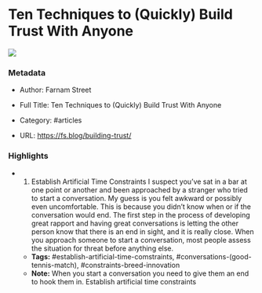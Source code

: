 # Ten Techniques to (Quickly) Build Trust With Anyone

![](https://readwise-assets.s3.amazonaws.com/static/images/article1.be68295a7e40.png)

### Metadata

- Author: Farnam Street
- Full Title: Ten Techniques to (Quickly) Build Trust With Anyone
- Category: #articles



- URL: https://fs.blog/building-trust/

### Highlights

- 1. Establish Artificial Time Constraints I suspect you’ve sat in a bar at one point or another and been approached by a stranger who tried to start a conversation. My guess is you felt awkward or possibly even uncomfortable. This is because you didn’t know when or if the conversation would end. The first step in the process of developing great rapport and having great conversations is letting the other person know that there is an end in sight, and it is really close. When you approach someone to start a conversation, most people assess the situation for threat before anything else.
    - **Tags:** #establish-artificial-time-comstraints, #conversations-(good-tennis-match), #constraints-breed-innovation
    - **Note:** When you start a conversation you need to give them an end to hook them in. Establish artificial time constraints
